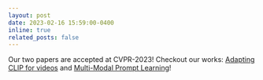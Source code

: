 ```yaml
---
layout: post
date: 2023-02-16 15:59:00-0400
inline: true
related_posts: false
---
```


Our two papers are accepted at CVPR-2023! Checkout our works: [Adapting CLIP for videos](https://muzairkhattak.github.io/ViFi-CLIP/) and [Multi-Modal Prompt Learning](https://muzairkhattak.github.io/multimodal-prompt-learning/)!
